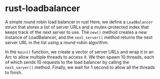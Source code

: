 # rust-loadbalancer
A simple round robin load balancer in rust
Here, we define a `LoadBalancer` struct that stores a list of server URLs and a mutex-protected index that keeps track of the next server to use. The `new()` method creates a new instance of LoadBalancer, and the `next_server()` method returns the next server URL in the list using a round-robin algorithm.

In the `main()` function, we create a vector of server URLs and wrap it in an Arc to allow multiple threads to access it. We then spawn 10 threads, each of which sends 10 requests to the load balancer by calling the `next_server()` method. Finally, we wait for 1 second to allow all the threads to finish.

